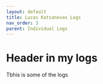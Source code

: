 ```yaml
---
layout: default
title: Lucas Katsanevas Logs
nav_order: 3
parent: Individual Logs
---
```

# Header in my logs
Tbhis is some of the logs